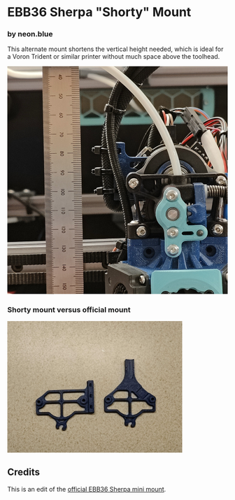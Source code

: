 # EBB36 Sherpa "Shorty" Mount
### by neon.blue

This alternate mount shortens the vertical height needed, which is ideal for a Voron Trident or similar printer without much space above the toolhead.

<img src="Images/height.jpg" width="640">

### Shorty mount versus official mount

<img src="Images/comparison.jpg" width="400">

## Credits

This is an edit of the [official EBB36 Sherpa mini mount](https://github.com/Armchair-Engineering/Xol-Toolhead/blob/main/STL/EBB%20Mounts/EBB36%20Mount%20-%20Sherpa-Mini%20%5Bstrain%20relief%5D.stl).
